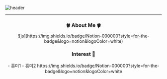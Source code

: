 ![header](https://capsule-render.vercel.app/api?type=soft&color=0:EECDA3,100:ff8fbf&text=Welcome%20to%20Ahyeon's%20GitHub!%20&fontSize=45&fontColor=FFFFFF&animation=twinkling)
<hr>
<div align=center> 
<h3>🍀 About Me 🍀 </h3>
![js](https://img.shields.io/badge/Notion-000000?style=for-the-badge&logo=notion&logoColor=white)

<h3>Interest 👀</h3>
- 흥미1
- 흥미2
https://img.shields.io/badge/Notion-000000?style=for-the-badge&logo=notion&logoColor=white
</div>
